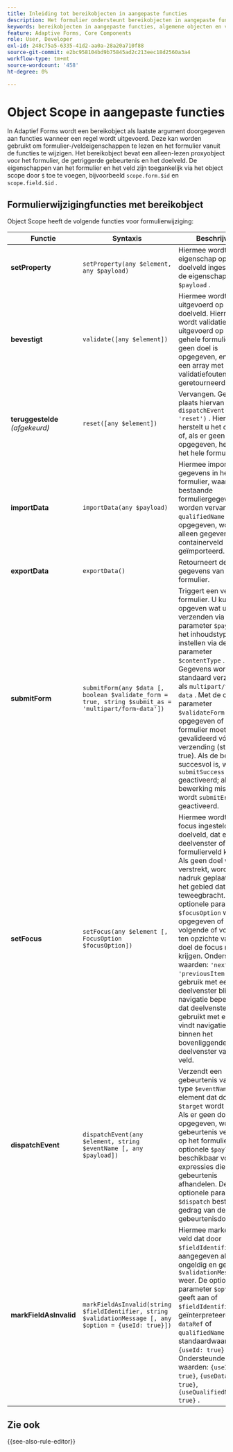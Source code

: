 ```yaml
---
title: Inleiding tot bereikobjecten in aangepaste functies
description: Het formulier ondersteunt bereikobjecten in aangepaste functies die als laatste argument worden doorgegeven aan functies wanneer de regel wordt uitgevoerd.
keywords: bereikobjecten in aangepaste functies, algemene objecten en veldobjecten.
feature: Adaptive Forms, Core Components
role: User, Developer
exl-id: 248c75a5-6335-41d2-aa0a-28a20a710f88
source-git-commit: e2bc958104bd9b75845ad2c213eec18d2560a3a4
workflow-type: tm+mt
source-wordcount: '458'
ht-degree: 0%

---
```


# Object Scope in aangepaste functies

In Adaptief Forms wordt een bereikobject als laatste argument doorgegeven aan functies wanneer een regel wordt uitgevoerd. Deze kan worden gebruikt om formulier-/veldeigenschappen te lezen en het formulier vanuit de functies te wijzigen. Het bereikobject bevat een alleen-lezen proxyobject voor het formulier, de getriggerde gebeurtenis en het doelveld. De eigenschappen van het formulier en het veld zijn toegankelijk via het object scope door `$` toe te voegen, bijvoorbeeld `scope.form.$id` en `scope.field.$id` .

## Formulierwijzigingfuncties met bereikobject

Object Scope heeft de volgende functies voor formulierwijziging:

| Functie | Syntaxis | Beschrijving | Codevoorbeeld |
|-----------------|--------|-------------|-------------|
| **setProperty** | `setProperty(any $element, any $payload)` | Hiermee wordt een eigenschap op het doelveld ingesteld met de eigenschap `$payload` . | [&#x200B; klik hier &#x200B;](/help/forms/custom-function-core-components-use-cases.md#show-a-panel-using-the-setproperty-rule) om het voorbeeld te bekijken. |
| **bevestigt** | `validate([any $element])` | Hiermee wordt validatie uitgevoerd op het doelveld. Hiermee wordt validatie uitgevoerd op het gehele formulier als er geen doel is opgegeven, en wordt een array met validatiefouten geretourneerd. | [&#x200B; klik hier &#x200B;](/help/forms/custom-function-core-components-use-cases.md#validate-the-field) om het voorbeeld te bekijken. |
| **teruggestelde** *(afgekeurd)* | `reset([any $element])` | Vervangen. Gebruik in plaats hiervan `dispatchEvent($target, 'reset')` . Hiermee herstelt u het doelveld of, als er geen doel is opgegeven, herstelt u het hele formulier. | [&#x200B; klik hier &#x200B;](/help/forms/custom-function-core-components-use-cases.md#reset-a-panel) om het voorbeeld te bekijken. |
| **importData** | `importData(any $payload)` | Hiermee importeert u gegevens in het formulier, waarbij bestaande formuliergegevens worden vervangen. Als `qualifiedName` is opgegeven, worden alleen gegevens in dat containerveld geïmporteerd. | [&#x200B; klik hier &#x200B;](/help/forms/custom-function-core-components-use-cases.md#pre-fill-the-field-with-a-value-when-the-form-loads) om het voorbeeld te bekijken. |
| **exportData** | `exportData()` | Retourneert de gegevens van het formulier. | [&#x200B; klik hier &#x200B;](/help/forms/custom-function-core-components-use-cases.md#submit-altered-data-to-the-server) om het voorbeeld te bekijken. |
| **submitForm** | `submitForm(any $data [, boolean $validate_form = true, string $submit_as = 'multipart/form-data'])` | Triggert een verzonden formulier. U kunt opgeven wat u wilt verzenden via de parameter `$payload` en het inhoudstype instellen via de parameter `$contentType` . Gegevens worden standaard verzonden als `multipart/form-data` . Met de optionele parameter `$validateForm` wordt opgegeven of het formulier moet worden gevalideerd vóór verzending (standaard: true). Als de bewerking succesvol is, wordt `submitSuccess` geactiveerd; als de bewerking mislukt, wordt `submitError` geactiveerd. | [&#x200B; klik hier &#x200B;](/help/forms/custom-function-core-components-use-cases.md#submit-altered-data-to-the-server) om het voorbeeld te bekijken. |
| **setFocus** | `setFocus(any $element [, FocusOption $focusOption])` | Hiermee wordt de focus ingesteld op het doelveld, dat een deelvenster of formulierveld kan zijn. Als geen doel wordt verstrekt, wordt de nadruk geplaatst aan het gebied dat de regel teweegbracht. Met de optionele parameter `$focusOption` wordt opgegeven of het volgende of vorige item ten opzichte van het doel de focus moet krijgen. Ondersteunde waarden: `'nextItem'`, `'previousItem'` . Bij gebruik met een deelvenster blijft de navigatie beperkt tot dat deelvenster. Indien gebruikt met een veld, vindt navigatie plaats binnen het bovenliggende deelvenster van dat veld. | [&#x200B; klik hier &#x200B;](/help/forms/custom-function-core-components-use-cases.md#set-focus-on-the-specific-field) om het voorbeeld te bekijken. |
| **dispatchEvent** | `dispatchEvent(any $element, string $eventName [, any $payload])` | Verzendt een gebeurtenis van het type `$eventName` op het element dat door `$target` wordt bepaald. Als er geen doel is opgegeven, wordt de gebeurtenis verzonden op het formulier. De optionele `$payload` is beschikbaar voor expressies die de gebeurtenis afhandelen. De optionele parameter `$dispatch` bestuurt het gedrag van de gebeurtenisdoorgave. | [&#x200B; klik hier &#x200B;](/help/forms/custom-function-core-components-use-cases.md#add-or-delete-repeatable-panel-using-the-dispatchevent-property) om het voorbeeld te bekijken. |
| **markFieldAsInvalid** | `markFieldAsInvalid(string $fieldIdentifier, string $validationMessage [, any $option = {useId: true}])` | Hiermee markeert u het veld dat door `$fieldIdentifier` wordt aangegeven als ongeldig en geeft u `$validationMessage` weer. De optionele parameter `$option` geeft aan of `$fieldIdentifier` wordt geïnterpreteerd als `id` , `dataRef` of `qualifiedName` . De standaardwaarde is `{useId: true}` . Ondersteunde waarden: `{useId: true}`, `{useDataRef: true}`, `{useQualifiedName: true}` . | [&#x200B; klik hier &#x200B;](/help/forms/custom-function-core-components-use-cases.md#to-display-a-custom-message-at-the-field-level-and-marking-the-field-as-invalid) om het voorbeeld te bekijken. |

## Zie ook

{{see-also-rule-editor}}

